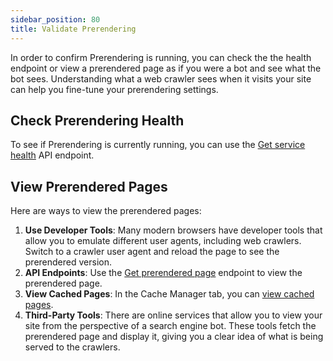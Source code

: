 ```yaml
---
sidebar_position: 80
title: Validate Prerendering
---
```


In order to confirm Prerendering is running, you can check the the health endpoint or view a prerendered page as if you were a bot and see what the bot sees. Understanding what a web crawler sees when it visits your site can help you fine-tune your prerendering settings.

## Check Prerendering Health

To see if Prerendering is currently running, you can use the [Get service health](/docs/apiPrerendering#/paths/api-prerender-v1-health/get) API endpoint.

## View Prerendered Pages

Here are ways to view the prerendered pages:

1. **Use Developer Tools**: Many modern browsers have developer tools that allow you to emulate different user agents, including web crawlers. Switch to a crawler user agent and reload the page to see the prerendered version.
2. **API Endpoints**: Use the [Get prerendered page](/docs/apiPrerendering#/paths/api-prerender-v1-render-mobile---url/get) endpoint to view the prerendered page.
3. **View Cached Pages**: In the Cache Manager tab, you can [view cached pages](../manage-cache/manage-cache.md).
4. **Third-Party Tools**: There are online services that allow you to view your site from the perspective of a search engine bot. These tools fetch the prerendered page and display it, giving you a clear idea of what is being served to the crawlers.
